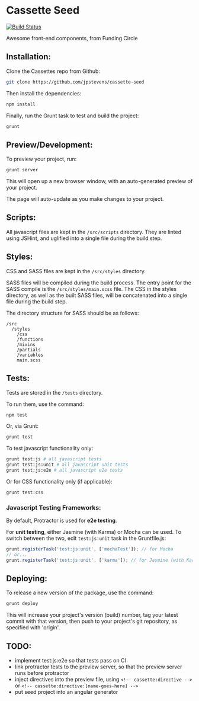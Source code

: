 # Cassette Seed

[![Build Status](https://secure.travis-ci.org/jpstevens/cassette-seed.png?branch=master)](https://travis-ci.org/jpstevens/cassette-seed)

Awesome front-end components, from Funding Circle

## Installation:

Clone the Cassettes repo from Github:

```bash
git clone https://github.com/jpstevens/cassette-seed
```

Then install the dependencies:

```bash
npm install 
```

Finally, run the Grunt task to test and build the project:

```bash
grunt
```

## Preview/Development:

To preview your project, run:

```bash
grunt server
```

This will open up a new browser window, with an auto-generated preview of your project.

The page will auto-update as you make changes to your project.

## Scripts:

All javascript files are kept in the ```/src/scripts``` directory. They are linted using JSHint, and uglified into a single file during the build step.

## Styles:

CSS and SASS files are kept in the ```/src/styles``` directory.

SASS files will be compiled during the build process. The entry point for the SASS compile is the ```/src/styles/main.scss``` file.
The CSS in the styles directory, as well as the built SASS files, will be concatenated into a single file during the build step.

The directory structure for SASS should be as follows:
```
/src
  /styles
    /css
    /functions
    /mixins
    /partials
    /variables
    main.scss
```

## Tests:

Tests are stored in the ```/tests``` directory.

To run them, use the command:

```bash
npm test
```

Or, via Grunt:

```bash
grunt test
```

To test javascript functionality only:

```bash
grunt test:js # all javascript tests
grunt test:js:unit # all javascript unit tests
grunt test:js:e2e # all javascript e2e tests
```

Or for CSS functionality only (if applicable):

```bash
grunt test:css
```

### Javascript Testing Frameworks:

By default, Protractor is used for **e2e testing**.

For **unit testing**, either Jasmine (with Karma) or Mocha can be used. To switch between the two, edit ```test:js:unit``` task in the Gruntfile.js:

```javascript
grunt.registerTask('test:js:unit', ['mochaTest']); // for Mocha
// or...
grunt.registerTask('test:js:unit', ['karma']); // for Jasmine (with Karma)
```

## Deploying:

To release a new version of the package, use the command:

```bash
grunt deploy
```

This will increase your project's version (build) number, tag your latest commit with that version, then push to your project's git repository, as specified with 'origin'.

## TODO:

- implement test:js:e2e so that tests pass on CI
- link protractor tests to the preview server, so that the preview server runs before protractor
- inject directives into the preview file, using ```<!-- cassette:directive -->``` or ```<!-- cassette:directive:[name-goes-here] -->```
- put seed project into an angular generator
